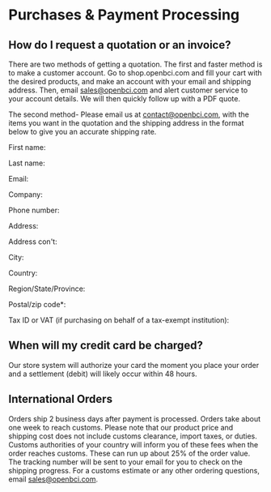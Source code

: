 # Purchases & Payment Processing

## How do I request a quotation or an invoice?

There are two methods of getting a quotation. The first and faster method is to make a customer account. Go to shop.openbci.com and fill your cart with the desired products, and make an account with your email and shipping address. Then, email sales@openbci.com and alert customer service to your account details. We will then quickly follow up with a PDF quote.

The second method-
Please email us at contact@openbci.com, with the items you want in the quotation and the shipping address in the format below to give you an accurate shipping rate.

First name:

Last name:

Email:

Company:

Phone number:

Address:

Address con't:

City:

Country:

Region/State/Province:

Postal/zip code*:

Tax ID or VAT (if purchasing on behalf of a tax-exempt institution):

## When will my credit card be charged?

Our store system will authorize your card the moment you place your order and a settlement (debit) will likely occur within 48 hours.

## International Orders

Orders ship 2 business days after payment is processed. Orders take about one week to reach customs. Please note that our product price and shipping cost does not include customs clearance, import taxes, or duties. Customs authorities of your country will inform you of these fees when the order reaches customs. These can run up about 25% of the order value. The tracking number will be sent to your email for you to check on the shipping progress. For a customs estimate or any other ordering questions, email sales@openbci.com.
